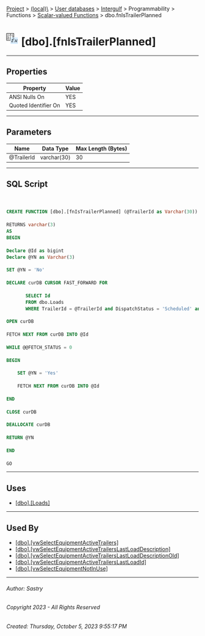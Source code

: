 #### 

[Project](../../../../../../index.md) > [(local)\\](../../../../../index.md) > [User databases](../../../../index.md) > [Intergulf](../../../index.md) > Programmability > Functions > [Scalar-valued Functions](Scalar-valued_Functions.md) > dbo.fnIsTrailerPlanned

# ![Scalar-valued Functions](../../../../../../Images/Function_Scalar32.png) [dbo].[fnIsTrailerPlanned]

---

## <a name="#properties"></a>Properties

| Property | Value |
|---|---|
| ANSI Nulls On | YES |
| Quoted Identifier On | YES |


---

## <a name="#parameters"></a>Parameters

| Name | Data Type | Max Length (Bytes) |
|---|---|---|
| @TrailerId | varchar(30) | 30 |


---

## <a name="#sqlscript"></a>SQL Script

```sql


CREATE FUNCTION [dbo].[fnIsTrailerPlanned] (@TrailerId as Varchar(30))

RETURNS varchar(3)
AS
BEGIN

Declare @Id as bigint
Declare @YN as Varchar(3)

SET @YN = 'No'

DECLARE curDB CURSOR FAST_FORWARD FOR

       SELECT Id
       FROM dbo.Loads
       WHERE TrailerId = @TrailerId and DispatchStatus = 'Scheduled' and ScheduledDate > GetDate()

OPEN curDB

FETCH NEXT FROM curDB INTO @Id

WHILE @@FETCH_STATUS = 0

BEGIN

	SET @YN = 'Yes'

	FETCH NEXT FROM curDB INTO @Id

END

CLOSE curDB

DEALLOCATE curDB

RETURN @YN 

END

GO

```


---

## <a name="#uses"></a>Uses

* [[dbo].[Loads]](../../../Tables/dbo_Loads.md)


---

## <a name="#usedby"></a>Used By

* [[dbo].[vwSelectEquipmentActiveTrailers]](../../../Views/dbo_vwSelectEquipmentActiveTrailers.md)
* [[dbo].[vwSelectEquipmentActiveTrailersLastLoadDescription]](../../../Views/dbo_vwSelectEquipmentActiveTrailersLastLoadDescription.md)
* [[dbo].[vwSelectEquipmentActiveTrailersLastLoadDescriptionOld]](../../../Views/dbo_vwSelectEquipmentActiveTrailersLastLoadDescriptionOld.md)
* [[dbo].[vwSelectEquipmentActiveTrailersLastLoadId]](../../../Views/dbo_vwSelectEquipmentActiveTrailersLastLoadId.md)
* [[dbo].[vwSelectEquipmentNotInUse]](../../../Views/dbo_vwSelectEquipmentNotInUse.md)


---

###### Author:  Sastry

###### Copyright 2023 - All Rights Reserved

###### Created: Thursday, October 5, 2023 9:55:17 PM

